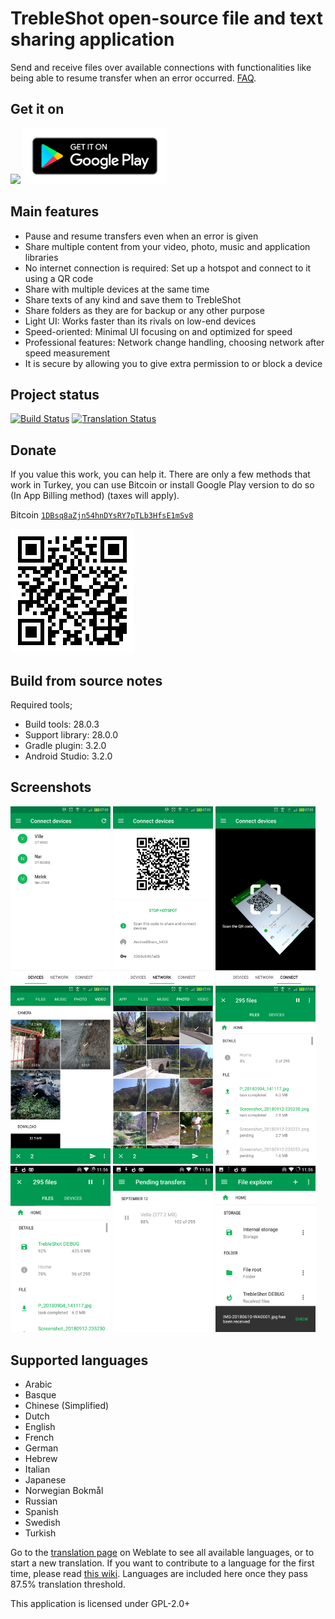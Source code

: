 # TrebleShot open-source file and text sharing application
Send and receive files over available connections with functionalities like
being able to resume transfer when an error occurred. [FAQ](https://github.com/genonbeta/TrebleShot/blob/master/FAQ.md).

## Get it on
[<img src="https://f-droid.org/badge/get-it-on.png" width="230">](https://f-droid.org/packages/com.genonbeta.TrebleShot/) [<img src="assets/google-play-badge.png" width="230">](https://play.google.com/store/apps/details?id=com.genonbeta.TrebleShot)

## Main features
* Pause and resume transfers even when an error is given
* Share multiple content from your video, photo, music and application libraries
* No internet connection is required: Set up a hotspot and connect to it using a QR code
* Share with multiple devices at the same time
* Share texts of any kind and save them to TrebleShot
* Share folders as they are for backup or any other purpose
* Light UI: Works faster than its rivals on low-end devices
* Speed-oriented: Minimal UI focusing on and optimized for speed
* Professional features: Network change handling, choosing network after speed measurement
* It is secure by allowing you to give extra permission to or block a device

## Project status
[![Build Status](https://travis-ci.org/genonbeta/TrebleShot.svg)](https://travis-ci.org/genonbeta/TrebleShot)
[![Translation Status](https://hosted.weblate.org/widgets/TrebleShot/-/svg-badge.svg)](https://hosted.weblate.org/engage/TrebleShot/)

## Donate
If you value this work, you can help it. There are only a few methods that work in Turkey,
you can use Bitcoin or install Google Play version to do so (In App Billing method) (taxes will apply).

Bitcoin [`1DBsq8aZjn54hnDYsRY7pTLb3HfsE1mSv8`](https://blockchain.info/address/1DBsq8aZjn54hnDYsRY7pTLb3HfsE1mSv8)

![BitcoinQR](assets/1DBsq8aZjn54hnDYsRY7pTLb3HfsE1mSv8.png)

## Build from source notes
Required tools;
* Build tools: 28.0.3
* Support library: 28.0.0
* Gradle plugin: 3.2.0
* Android Studio: 3.2.0

## Screenshots
[<img src="fastlane/metadata/android/en-US/images/phoneScreenshots/shot_1.png" width=160>](fastlane/metadata/android/en-US/images/phoneScreenshots/shot_1.png)
[<img src="fastlane/metadata/android/en-US/images/phoneScreenshots/shot_2.png" width=160>](fastlane/metadata/android/en-US/images/phoneScreenshots/shot_2.png)
[<img src="fastlane/metadata/android/en-US/images/phoneScreenshots/shot_3.png" width=160>](fastlane/metadata/android/en-US/images/phoneScreenshots/shot_3.png)
[<img src="fastlane/metadata/android/en-US/images/phoneScreenshots/shot_4.png" width=160>](fastlane/metadata/android/en-US/images/phoneScreenshots/shot_4.png)
[<img src="fastlane/metadata/android/en-US/images/phoneScreenshots/shot_5.png" width=160>](fastlane/metadata/android/en-US/images/phoneScreenshots/shot_5.png)
[<img src="fastlane/metadata/android/en-US/images/phoneScreenshots/shot_6.png" width=160>](fastlane/metadata/android/en-US/images/phoneScreenshots/shot_6.png)
[<img src="fastlane/metadata/android/en-US/images/phoneScreenshots/shot_7.png" width=160>](fastlane/metadata/android/en-US/images/phoneScreenshots/shot_7.png)
[<img src="fastlane/metadata/android/en-US/images/phoneScreenshots/shot_8.png" width=160>](fastlane/metadata/android/en-US/images/phoneScreenshots/shot_8.png)
[<img src="fastlane/metadata/android/en-US/images/phoneScreenshots/shot_9.png" width=160>](fastlane/metadata/android/en-US/images/phoneScreenshots/shot_9.png)

## Supported languages
* Arabic
* Basque
* Chinese (Simplified)
* Dutch
* English
* French
* German
* Hebrew
* Italian
* Japanese
* Norwegian Bokmål
* Russian
* Spanish
* Swedish
* Turkish

Go to the [translation page](https://hosted.weblate.org/engage/TrebleShot/) on Weblate to see all available languages, or to start a new translation. If you want to contribute to a language for the first time, please read [this wiki](https://github.com/genonbeta/TrebleShot/wiki/Language-contribution). Languages are included here once they pass 87.5% translation threshold.

This application is licensed under GPL-2.0+  

